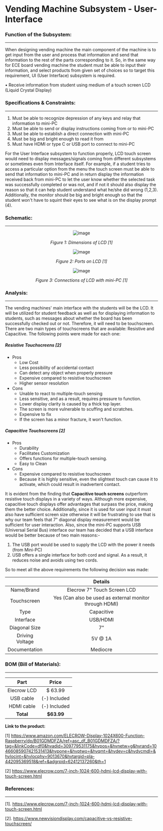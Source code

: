 # Vending Machine Subsystem - User-Interface
### Function of the Subsystem:
---
When designing vending machine the main component of the machine is to get input from the user and process that information and send that information to the rest of the parts corresponding to it. So, in the same way for ECE board vending machine the student must be able to input their information, and select products from given set of  choices so to target this requirement, UI (User Interface) subsystem is required.
  
•	Receive information from student using medium of a touch screen LCD (Liquid Crystal Display)
 
### Specifications & Constraints:
---
 
  1. Must be able to recognize depression of any keys and relay that information to mini-PC
  2. Must be able to send or display instructions coming from or to mini-PC
  3. Must be able to establish a direct connection with mini-PC
  4. Must be big and bright enough to read it from
  5. Must have HDMI or type C or USB port to connect to mini-PC
 
For the User Interface subsystem to function properly, LCD touch screen would need to display messages/signals coming from different subsystems or sometimes even from Interface itself. For example, if a student tries to access a particular option from the menu the touch screen must be able to send that information to mini-PC and in return display the information received back from mini-PC to let the user know whether the selected task was successfully completed or was not, and if not it should also display the reason so that it can help student understand what he/she did wrong (1,2,3). Additionally, the monitor should be big and bright enough so that the student won't have to squint their eyes to see what is on the display prompt (4).
 
### Schematic:
---

<div align="center">  
  
![image](https://user-images.githubusercontent.com/101990738/203437345-1d371ec5-7c23-4b43-86b6-ec64e5d2023c.png)
  
_Figure 1: Dimensions of LCD [1]_
  
![image](https://user-images.githubusercontent.com/101990738/203420602-62791559-bc8c-4834-87f6-5370614b598a.png)
  
_Figure 2: Ports on LCD [1]_

![image](https://user-images.githubusercontent.com/101990738/203436487-dcc3a30c-626c-4406-9c1c-32b90ba2831c.png)
  
_Figure 3: Connections of LCD with mini-PC [1]_

<div align="left"> 

### Analysis:
---
 
The vending machines' main interface with the students will be the LCD. It will be utilized for student feedback as well as for displaying information to students, such as messages about whether the board has been successfully checked out or not. Therefore, it will need to be touchscreen. There are two main types of touchscreens that are available: Resistive and Capacitive. The following points were made for each one:
 
 ##### Resistive Touchscreens [2]
 - Pros
    - Low Cost
    - Less possibility of accidental contact
    - Can detect any object when properly pressure
    - Expensive compared to resistive touchscreen
    - Higher sensor resolution
- Cons
    - Unable to react to multiple-touch sensing
    - Less sensitive, and as a result, requires pressure to function.
    - Lower display clarity is caused by a thick top layer.
    - The screen is more vulnerable to scuffing and scratches.
    - Expensive to fix
    - If the screen has a minor fracture, it won't function.
 
 ##### Capacitive Touchscreens  [2]
 - Pros
    - Durability
    - Facilitates Customization
    - Offers functions for multiple-touch sensing.
    - Easy to Clean
 - Cons
    - Expensive compared to resistive touchscreen
    - Because it is highly sensitive, even the slightest touch can cause it to activate, which could result in inadvertent contact.

It is evident from the finding that **Capacitive touch screens** outperform resistive touch displays in a variety of ways. Although more expensive, capacitive touch displays offer advantages that surpass the price, making them the better choice. Additionally, since it is used for user input it must also have sufficient screen size otherwise it will be frustrating to use that is why our team feels that 7" diagonal display measurement would be sufficient for user interaction. Also, since the mini-PC supports USB (Universal Serial Bus) interface our team has decided that a USB interface would be better because of two main reasons:-

   1. The USB port would be used to supply the LCD with the power it needs (from Mini-PC)
   1. USB offers a single interface for both cord and signal. As a result, it reduces noise and avoids using two cords.
 
So to meet all the above requirements the following decision was made:

<div align="center"> 
  
|                 |    Details                                              |
|:---------------:|:-------------------------------------------------------:|
| Name/Brand      | Elecrow 7" Touch Screen LCD                             |
| Touchscreen     | Yes (Can also be used as external monitor through HDMI) |
| Type            | Capacitive                                              |
| Interface       | USB/HDMI                                                |
| Diagonal Size   | 7"                                                      |
| Driving Voltage | 5V @ 1A                                                 |
| Documentation   | Mediocre                                                |

<div align="left">
  
### BOM (Bill of Materials): 
---
  
<div align="center">
 
|      Part         |    Price             |
|:-----------------:|:--------------------:|
| Elecrow LCD       | $ 63.99              |
| USB cable         | (-) Included         |
| HDMI cable        | (-) Included         |
| **Total**         | **$63.99**           |
 
<div align="left">
  
**Link to the product:**   
  
[1] https://www.amazon.com/ELECROW-Display-1024X600-Function-Raspberry/dp/B01GDMDFZA/ref=asc_df_B01GDMDFZA/?tag=&linkCode=df0&hvadid=309779531175&hvpos=&hvnetw=g&hvrand=10466085907421531413&hvpone=&hvptwo=&hvqmt=&hvdev=c&hvdvcmdl=&hvlocint=&hvlocphy=9013670&hvtargid=pla-442095369518&ref=&adgrpid=62412137260&th=1
  
[2] https://www.elecrow.com/7-inch-1024-600-hdmi-lcd-display-with-touch-screen.html
  


### References: 
---
[1]. https://www.elecrow.com/7-inch-1024-600-hdmi-lcd-display-with-touch-screen.html
  
[2]. https://www.newvisiondisplay.com/capacitive-vs-resistive-touchscreen/
  


